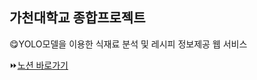 ## 가천대학교 종합프로젝트
😋YOLO모델을 이용한 식재료 분석 및 레시피 정보제공 웹 서비스

⏩[노션 바로가기](https://www.notion.so/a5bdb125d48b4be48bcd42ad6c2ed404)

<!--

**Here are some ideas to get you started:**

🙋‍♀️ A short introduction - what is your organization all about?
🌈 Contribution guidelines - how can the community get involved?
👩‍💻 Useful resources - where can the community find your docs? Is there anything else the community should know?
🍿 Fun facts - what does your team eat for breakfast?
🧙 Remember, you can do mighty things with the power of [Markdown](https://docs.github.com/github/writing-on-github/getting-started-with-writing-and-formatting-on-github/basic-writing-and-formatting-syntax)
-->
